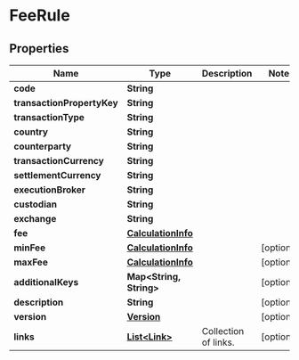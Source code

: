 

# FeeRule


## Properties

Name | Type | Description | Notes
------------ | ------------- | ------------- | -------------
**code** | **String** |  | 
**transactionPropertyKey** | **String** |  | 
**transactionType** | **String** |  | 
**country** | **String** |  | 
**counterparty** | **String** |  | 
**transactionCurrency** | **String** |  | 
**settlementCurrency** | **String** |  | 
**executionBroker** | **String** |  | 
**custodian** | **String** |  | 
**exchange** | **String** |  | 
**fee** | [**CalculationInfo**](CalculationInfo.md) |  | 
**minFee** | [**CalculationInfo**](CalculationInfo.md) |  |  [optional]
**maxFee** | [**CalculationInfo**](CalculationInfo.md) |  |  [optional]
**additionalKeys** | **Map&lt;String, String&gt;** |  |  [optional]
**description** | **String** |  |  [optional]
**version** | [**Version**](Version.md) |  |  [optional]
**links** | [**List&lt;Link&gt;**](Link.md) | Collection of links. |  [optional]




